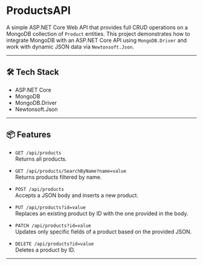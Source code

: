 # ProductsAPI

A simple ASP.NET Core Web API that provides full CRUD operations on a MongoDB collection of `Product` entities. This project demonstrates how to integrate MongoDB with an ASP.NET Core API using `MongoDB.Driver` and work with dynamic JSON data via `Newtonsoft.Json`.

---

## 🛠 Tech Stack

- ASP.NET Core
- MongoDB
- MongoDB.Driver
- Newtonsoft.Json

---

## 📦 Features

- `GET /api/products`  
  Returns all products.

- `GET /api/products/SearchByName?name=value`  
  Returns products filtered by name.

- `POST /api/products`  
  Accepts a JSON body and inserts a new product.

- `PUT /api/products?id=value`  
  Replaces an existing product by ID with the one provided in the body.

- `PATCH /api/products?id=value`  
  Updates only specific fields of a product based on the provided JSON.

- `DELETE /api/products?id=value`  
  Deletes a product by ID.

---


